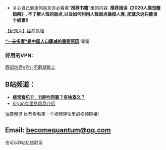 * 关心自己健康的朋友务必看看"**推荐书籍**"里的内容.  **推荐阅读《2020人类觉醒指南》, 不了解人性的弱点,以及如何利用人性弱点操控人类, 那就永远只能当个奴隶!!**

[【纪录片】癌症真相](https://www.bilibili.com/video/BV1Br4y1s772) 

[**“一夫多妻”是中国人口骤减的重要原因**](https://www.youtube.com/watch?v=2co0OtHqC7U) 嘿嘿

### 好用的VPN:
[西部世界VPN-不翻就能上](https://wwsj9688.xyz/)

## B站频道：
* [**经常看见11：11是咋回事？有啥意义？**](https://zhuanlan.zhihu.com/p/523746992) 
* [Kryon克里昂信息介绍](https://www.bilibili.com/video/BV1sf4y1f7Vr) 


[油管频道](https://www.youtube.com/channel/UCvJH-Cp7SypXvJ-e0KSOo1A) 推荐看看第一个视频评论里的视频链接!

## Email: becomequantum@qq.com
也可以B站私信联系
